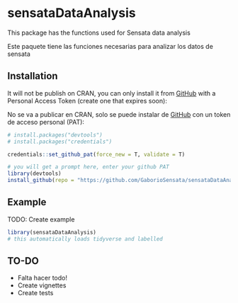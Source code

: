 
<!-- README.md is generated from README.Rmd. Please edit that file -->

# sensataDataAnalysis

<!-- badges: start -->
<!-- badges: end -->

This package has the functions used for Sensata data analysis

Este paquete tiene las funciones necesarias para analizar los datos de
sensata

## Installation

It will not be publish on CRAN, you can only install it from
[GitHub](https://github.com/) with a Personal Access Token (create one
that expires soon):

No se va a publicar en CRAN, solo se puede instalar de
[GitHub](https://github.com/) con un token de acceso personal (PAT):

``` r
# install.packages("devtools")
# install.packages("credentials")

credentials::set_github_pat(force_new = T, validate = T)

# you will get a prompt here, enter your github PAT
library(devtools)
install_github(repo = "https://github.com/GaborioSensata/sensataDataAnalysis", ref = "main", auth_token = github_pat())
```

## Example

TODO: Create example

``` r
library(sensataDataAnalysis)
# this automatically loads tidyverse and labelled
```

## TO-DO

-   Falta hacer todo!
-   Create vignettes
-   Create tests
